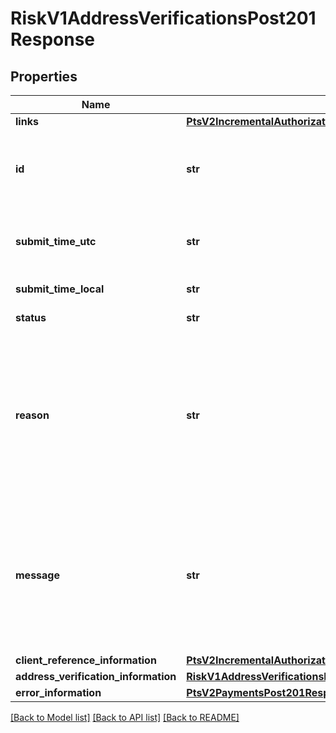 # RiskV1AddressVerificationsPost201Response

## Properties
Name | Type | Description | Notes
------------ | ------------- | ------------- | -------------
**links** | [**PtsV2IncrementalAuthorizationPatch201ResponseLinks**](PtsV2IncrementalAuthorizationPatch201ResponseLinks.md) |  | [optional] 
**id** | **str** | An unique identification number assigned by CyberSource to identify the submitted request. It is also appended to the endpoint of the resource.  On incremental authorizations, this value with be the same as the identification number returned in the original authorization response.  | [optional] 
**submit_time_utc** | **str** | Time of request in UTC. Format: &#x60;YYYY-MM-DDThh:mm:ssZ&#x60; Example &#x60;2016-08-11T22:47:57Z&#x60; equals August 11, 2016, at 22:47:57 (10:47:57 p.m.). The &#x60;T&#x60; separates the date and the time. The &#x60;Z&#x60; indicates UTC.  | [optional] 
**submit_time_local** | **str** | Time that the transaction was submitted in local time. | [optional] 
**status** | **str** | The status for the call can be: - COMPLETED - INVALID_REQUEST - DECLINED  | [optional] 
**reason** | **str** | The reason of the status. Value can be   - APARTMENT_NUMBER_NOT_FOUND   - INSUFFICIENT_ADDRESS_INFORMATION   - HOUSE_OR_BOX_NUMBER_NOT_FOUND   - MULTIPLE_ADDRESS_MATCHES   - BOX_NUMBER_NOT_FOUND   - ROUTE_SERVICE_NOT_FOUND   - STREET_NAME_NOT_FOUND   - POSTAL_CODE_NOT_FOUND   - UNVERIFIABLE_ADDRESS   - MULTIPLE_ADDRESS_MATCHES_INTERNATIONAL   - ADDRESS_MATCH_NOT_FOUND   - UNSUPPORTED_CHARACTER_SET  | [optional] 
**message** | **str** | The message describing the reason of the status. Value can be   - Apartment number missing or not found.   - Insufficient address information.   - House/Box number not found on street.   - Multiple address matches were found.   - P.O. Box identifier not found or out of range.   - Route service identifier not found or out of range.   - Street name not found in Postal code.   - Postal code not found in database.   - Unable to verify or correct address.   - Multiple addres matches were found (international)   - Address match not found (no reason given)   - Unsupported character set  | [optional] 
**client_reference_information** | [**PtsV2IncrementalAuthorizationPatch201ResponseClientReferenceInformation**](PtsV2IncrementalAuthorizationPatch201ResponseClientReferenceInformation.md) |  | [optional] 
**address_verification_information** | [**RiskV1AddressVerificationsPost201ResponseAddressVerificationInformation**](RiskV1AddressVerificationsPost201ResponseAddressVerificationInformation.md) |  | [optional] 
**error_information** | [**PtsV2PaymentsPost201ResponseErrorInformation**](PtsV2PaymentsPost201ResponseErrorInformation.md) |  | [optional] 

[[Back to Model list]](../README.md#documentation-for-models) [[Back to API list]](../README.md#documentation-for-api-endpoints) [[Back to README]](../README.md)


